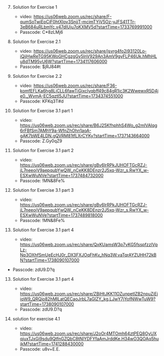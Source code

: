 7. Solution for Exercise 1
    * video: https://us06web.zoom.us/rec/share/F-qumSoTwiEpCiF0htXlov3SnjjT-mcimTYjV5Oz-yJFS41TTr-3eB684uRLbmYc.v47dIUju7oKXMV5d?startTime=1733769991000
    * Passcode: C*8zLMj6
  
9. Solution for Exercise 2.1
    * video: https://us06web.zoom.us/rec/share/jsvrg4fo2i93120Lo-iQijHwReTG95KWoGHCgzgGv5InV929An3AmV9gyFLP46Uk.hMhHLu8dTM95vU6W?startTime=1734117606000
    * Passcode: $jRJ84#t
  
10. Solution for Exercise 2.2
    * video: https://us06web.zoom.us/rec/share/F36-komfEFLKa6hg8LjCLL6fawTiGixcIyqbff49c84gR1ic3K2WwewxR5D4je0._WvmA-EC5qztI5JU?startTime=1734374551000
    * Passcode:  KFKq3T#d
    
11. Solution for Exercise 3.1 part 1
    * video: https://us06web.zoom.us/rec/share/B6J25KfhphhS4Wo_g2mlVAIqg6rFBfSm7AMhY9a-WfnZhOhn1aoA-gAK7bWE4LDN.gQVRM81tfLXrCYKy?startTime=1737143664000
    * Passcode:  Z.Gy0qZ9
    
12. Solution for Exercise 3.1 part 2
    * video: https://us06web.zoom.us/rec/share/gBv6lrRPkJUHOFTGcRZJ-jL7neeojV9aepqubYwQW_nCeKK8DEnzr2J5xq-Wzr_s.RwYX_w-ESXwWuNVe?startTime=1737484732000
    * Passcode:  !MN&8Fe%

13. Solution for Exercise 3.1 part 3
    * video: https://us06web.zoom.us/rec/share/gBv6lrRPkJUHOFTGcRZJ-jL7neeojV9aepqubYwQW_nCeKK8DEnzr2J5xq-Wzr_s.RwYX_w-ESXwWuNVe?startTime=1737489818000
    * Passcode:  !MN&8Fe%

13. Solution for Exercise 3.1 part 4  
    * video: https://us06web.zoom.us/rec/share/QxKUamsW3p7vKG5fsspfzzIVpLz-Np3OXhfSmUeEcHJ0r_DX3FXJOqFhKv_hNq3W.vaTqrAYZUHH72kBN?startTime=1738090107000  
   * Passcode: zdU9.D?q  


13. Solution for Exercise 3.1 part 4  
    * video: https://us06web.zoom.us/rec/share/ZBiHtJKK11OZunpetlZB2npuZiEjiqW9_QRQio82hMILatQECaoJrbL7aGIZY_kg.LJwY7jYofNWwTuW9?startTime=1738090107000
    * Passcode: zdU9.D?q



13. solution for exercise 4.1 
    * video: https://us06web.zoom.us/rec/share/J2oOr4MTOmh64ztPEQ8OyUXqjuxTJxGi9sdu9QtfnGZQbC8tNlYDFYfaAmJrddKe.H34wO3QOAq5huikM?startTime=1741288430000  
    * Passcode: u8v+E.E.